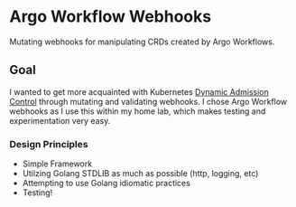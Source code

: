 # Argo Workflow Webhooks

Mutating webhooks for manipulating CRDs created by Argo Workflows.

## Goal

I wanted to get more acquainted with Kubernetes [Dynamic Admission Control][dac] through mutating and validating webhooks. I chose Argo Workflow webhooks as I use this within my home lab, which makes testing and experimentation very easy.

### Design Principles

- Simple Framework
- Utilzing Golang STDLIB as much as possible (http, logging, etc)
- Attempting to use Golang idiomatic practices
- Testing!

[dac]: https://kubernetes.io/docs/reference/access-authn-authz/extensible-admission-controllers/
